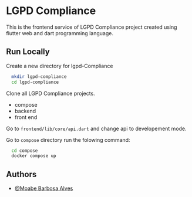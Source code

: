# LGPD Compliance

This is the frontend service of LGPD Compliance project created using flutter web and dart programming language.



## Run Locally

Create a new directory for lgpd-Compliance

```bash
  mkdir lgpd-compliance
  cd lgpd-compliance
```

Clone all LGPD Compliance projects.
- compose
- backend
- front end

Go to `frontend/lib/core/api.dart` and change api to developement mode.


Go to `compose` directory run the folowing command: 

```bash
  cd compose
  docker compose up
```

## Authors

- [@Moabe Barbosa Alves](https://github.com/Moabebarbosaa)

